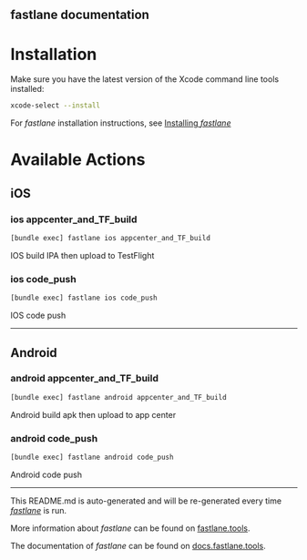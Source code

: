 fastlane documentation
----

# Installation

Make sure you have the latest version of the Xcode command line tools installed:

```sh
xcode-select --install
```

For _fastlane_ installation instructions, see [Installing _fastlane_](https://docs.fastlane.tools/#installing-fastlane)

# Available Actions

## iOS

### ios appcenter_and_TF_build

```sh
[bundle exec] fastlane ios appcenter_and_TF_build
```

IOS build IPA then upload to TestFlight

### ios code_push

```sh
[bundle exec] fastlane ios code_push
```

IOS code push

----


## Android

### android appcenter_and_TF_build

```sh
[bundle exec] fastlane android appcenter_and_TF_build
```

Android build apk then upload to app center

### android code_push

```sh
[bundle exec] fastlane android code_push
```

Android code push

----

This README.md is auto-generated and will be re-generated every time [_fastlane_](https://fastlane.tools) is run.

More information about _fastlane_ can be found on [fastlane.tools](https://fastlane.tools).

The documentation of _fastlane_ can be found on [docs.fastlane.tools](https://docs.fastlane.tools).
